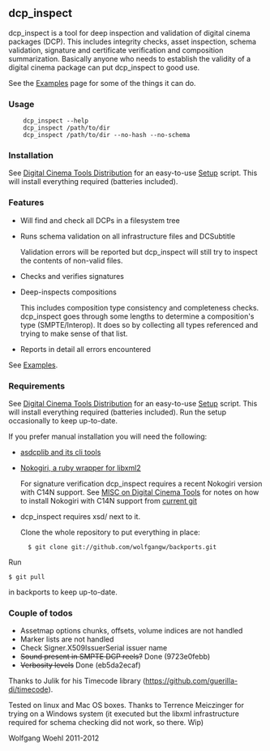 ## dcp_inspect

dcp_inspect is a tool for deep inspection and validation of digital cinema packages (DCP). This includes integrity checks, asset inspection, schema validation, signature and certificate verification and composition summarization. Basically anyone who needs to establish the validity of a digital cinema package can put dcp_inspect to good use.

See the [Examples](https://github.com/wolfgangw/backports/wiki/Example-output-from-dcp_inspect) page for some of the things it can do.

### Usage

        dcp_inspect --help
        dcp_inspect /path/to/dir
        dcp_inspect /path/to/dir --no-hash --no-schema

### Installation

See [Digital Cinema Tools Distribution](https://github.com/wolfgangw/digital_cinema_tools_distribution/wiki) for an easy-to-use [Setup](https://github.com/wolfgangw/digital_cinema_tools_distribution/wiki/Setup) script. This will install everything required (batteries included).

### Features

- Will find and check all DCPs in a filesystem tree

- Runs schema validation on all infrastructure files and DCSubtitle

    Validation errors will be reported but dcp_inspect will still try to inspect the contents of non-valid files.

- Checks and verifies signatures

- Deep-inspects compositions

    This includes composition type consistency and completeness checks. dcp_inspect goes through some lengths to determine a composition's type (SMPTE/Interop). It does so by collecting all types referenced and trying to make sense of that list.

- Reports in detail all errors encountered

See [Examples](https://github.com/wolfgangw/backports/wiki/Example-output-from-dcp_inspect).

### Requirements

See [Digital Cinema Tools Distribution](https://github.com/wolfgangw/digital_cinema_tools_distribution/wiki) for an easy-to-use [Setup](https://github.com/wolfgangw/digital_cinema_tools_distribution/wiki/Setup) script. This will install everything required (batteries included). Run the setup occasionally to keep up-to-date.

If you prefer manual installation you will need the following:

- [asdcplib and its cli tools](http://www.cinecert.com/asdcplib/)

- [Nokogiri, a ruby wrapper for libxml2](http://nokogiri.org/tutorials/installing_nokogiri.html)

    For signature verification dcp_inspect requires a recent Nokogiri version with C14N support. See [MISC on Digital Cinema Tools](https://github.com/wolfgangw/digital_cinema_tools/wiki/MISC) for notes on how to install Nokogiri with C14N support from [current git](https://github.com/tenderlove/nokogiri)

- dcp_inspect requires xsd/ next to it.

    Clone the whole repository to put everything in place:

        $ git clone git://github.com/wolfgangw/backports.git

Run

    $ git pull

in backports to keep up-to-date.

### Couple of todos

- Assetmap options chunks, offsets, volume indices are not handled
- Marker lists are not handled
- Check Signer.X509IssuerSerial issuer name
- ~~Sound present in SMPTE DCP reels?~~ Done (9723e0febb)
- ~~Verbosity levels~~ Done (eb5da2ecaf)

Thanks to Julik for his Timecode library (https://github.com/guerilla-di/timecode).

Tested on linux and Mac OS boxes. Thanks to Terrence Meiczinger for trying on a Windows system (it executed but the libxml infrastructure required for schema checking did not work, so there. Wip)

Wolfgang Woehl 2011-2012

